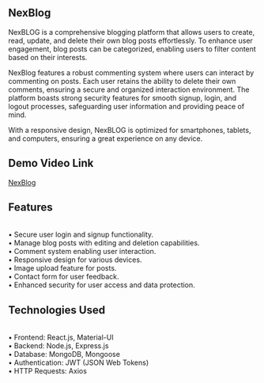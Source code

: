 ## NexBlog
NexBLOG is a comprehensive blogging platform that allows users to create, read, update, and delete their own blog posts effortlessly. To enhance user engagement, blog posts can be categorized, enabling users to filter content based on their interests.

NexBlog features a robust commenting system where users can interact by commenting on posts. Each user retains the ability to delete their own comments, ensuring a secure and organized interaction environment. The platform boasts strong security features for smooth signup, login, and logout processes, safeguarding user information and providing peace of mind.

With a responsive design, NexBLOG is optimized for smartphones, tablets, and computers, ensuring a great experience on any device.
## Demo Video Link
<a href="https://drive.google.com/file/d/1tQnjP3nxfmqqqMIDhC66vFXyEhbYfoHO/view?usp=sharing">NexBlog</a>
## Features
<br>•	Secure user login and signup functionality.
<br>• Manage blog posts with editing and deletion capabilities.
<br>•	Comment system enabling user interaction.
<br>•	Responsive design for various devices.
<br>•	Image upload feature for posts.
<br>•	Contact form for user feedback.
<br>•	Enhanced security for user access and data protection.
## Technologies Used
<br>• Frontend: React.js, Material-UI
<br>• Backend: Node.js, Express.js
<br>• Database: MongoDB, Mongoose
<br>• Authentication: JWT (JSON Web Tokens)
<br>• HTTP Requests: Axios
